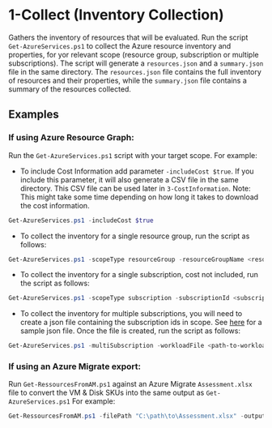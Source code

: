 # 1-Collect (Inventory Collection)
Gathers the inventory of resources that will be evaluated. Run the script `Get-AzureServices.ps1` to collect the Azure resource inventory and properties, for yor relevant scope (resource group, subscription or multiple subscriptions). The script will generate a  `resources.json` and a `summary.json` file in the same directory. The `resources.json` file contains the full inventory of resources and their properties, while the `summary.json` file contains a summary of the resources collected. 

## Examples 
### If using Azure Resource Graph:
Run the `Get-AzureServices.ps1` script with your target scope. For example:

- To include Cost Information add parameter `-includeCost $true`. If you include this parameter, it will also generate a CSV file in the same directory. This CSV file can be used later in `3-CostInformation`. Note: This might take some time depending on how long it takes to download the cost information.

```powershell
Get-AzureServices.ps1 -includeCost $true
```

- To collect the inventory for a single resource group, run the script as follows:

```powershell
Get-AzureServices.ps1 -scopeType resourceGroup -resourceGroupName <resource-group-name> -subscriptionId <subscription-id>
```

- To collect the inventory for a single subscription, cost not included, run the script as follows:

```powershell
Get-AzureServices.ps1 -scopeType subscription -subscriptionId <subscription-id>
```

- To collect the inventory for multiple subscriptions, you will need to create a json file containing the subscription ids in scope. See [here](./subscriptions.json) for a sample json file. Once the file is created, run the script as follows:

```powershell
Get-AzureServices.ps1 -multiSubscription -workloadFile <path-to-workload-file>
```

### If using an Azure Migrate export:
Run `Get-RessourcesFromAM.ps1` against an Azure Migrate `Assessment.xlsx` file to convert the VM & Disk SKUs into the same output as `Get-AzureServices.ps1` For example:

```powershell
Get-RessourcesFromAM.ps1 -filePath "C:\path\to\Assessment.xlsx" -outputFile "C:\path\to\summary.json"
```
